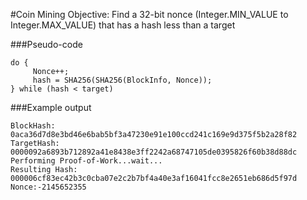 #Coin Mining
Objective: Find a 32-bit nonce (Integer.MIN_VALUE to Integer.MAX_VALUE) that has a hash less than a target

###Pseudo-code
```
do {
     Nonce++;
     hash = SHA256(SHA256(BlockInfo, Nonce));
} while (hash < target)
```


###Example output
```
BlockHash: 0aca36d7d8e3bd46e6bab5bf3a47230e91e100ccd241c169e9d375f5b2a28f82
TargetHash: 0000092a6893b712892a41e8438e3ff2242a68747105de0395826f60b38d88dc
Performing Proof-of-Work...wait...
Resulting Hash: 000006cf83ec42b3c0cba07e2c2b7bf4a40e3af16041fcc8e2651eb686d5f97d
Nonce:-2145652355
```